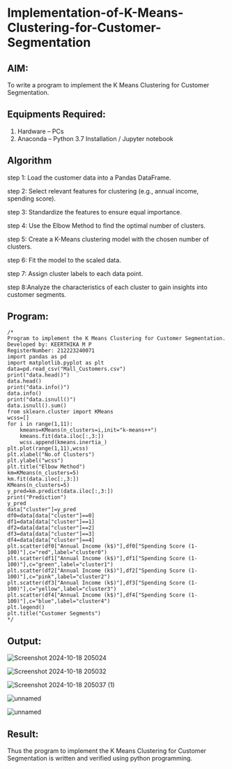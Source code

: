 # Implementation-of-K-Means-Clustering-for-Customer-Segmentation

## AIM:
To write a program to implement the K Means Clustering for Customer Segmentation.

## Equipments Required:
1. Hardware – PCs
2. Anaconda – Python 3.7 Installation / Jupyter notebook

## Algorithm
step 1: Load the customer data into a Pandas DataFrame.

step 2: Select relevant features for clustering (e.g., annual income, spending score).

step 3: Standardize the features to ensure equal importance.

step 4: Use the Elbow Method to find the optimal number of clusters.

step 5: Create a K-Means clustering model with the chosen number of clusters.

step 6: Fit the model to the scaled data.

step 7: Assign cluster labels to each data point.

step 8:Analyze the characteristics of each cluster to gain insights into customer segments.
## Program:
```
/*
Program to implement the K Means Clustering for Customer Segmentation.
Developed by: KEERTHIKA M P
RegisterNumber: 212223240071
import pandas as pd
import matplotlib.pyplot as plt
data=pd.read_csv("Mall_Customers.csv")
print("data.head()")
data.head()
print("data.info()")
data.info()
print("data.isnull()")
data.isnull().sum()
from sklearn.cluster import KMeans
wcss=[]
for i in range(1,11):
    kmeans=KMeans(n_clusters=i,init="k-means++")
    kmeans.fit(data.iloc[:,3:])
    wcss.append(kmeans.inertia_)
plt.plot(range(1,11),wcss)
plt.xlabel("No.of Clusters")
plt.ylabel("wcss")
plt.title("Elbow Method")
km=KMeans(n_clusters=5)
km.fit(data.iloc[:,3:])
KMeans(n_clusters=5)
y_pred=km.predict(data.iloc[:,3:])
print("Prediction")
y_pred
data["cluster"]=y_pred
df0=data[data["cluster"]==0]
df1=data[data["cluster"]==1]
df2=data[data["cluster"]==2]
df3=data[data["cluster"]==3]
df4=data[data["cluster"]==4]
plt.scatter(df0["Annual Income (k$)"],df0["Spending Score (1-100)"],c="red",label="cluster0")
plt.scatter(df1["Annual Income (k$)"],df1["Spending Score (1-100)"],c="green",label="cluster1")
plt.scatter(df2["Annual Income (k$)"],df2["Spending Score (1-100)"],c="pink",label="cluster2")
plt.scatter(df3["Annual Income (k$)"],df3["Spending Score (1-100)"],c="yellow",label="cluster3")
plt.scatter(df4["Annual Income (k$)"],df4["Spending Score (1-100)"],c="blue",label="cluster4")
plt.legend()
plt.title("Customer Segments")
*/
```

## Output:

![Screenshot 2024-10-18 205024](https://github.com/user-attachments/assets/a2e6ee7e-23ee-4fe6-b9a7-02d6abbe4508)

![Screenshot 2024-10-18 205032](https://github.com/user-attachments/assets/5aff11f1-5151-4d38-899e-300966e50b91)

![Screenshot 2024-10-18 205037 (1)](https://github.com/user-attachments/assets/3d189e00-ecd3-4bf3-a1b5-719e71cddfea)

![unnamed](https://github.com/user-attachments/assets/ae8da30d-7bb7-464a-8f61-3afa45939fc0)

![unnamed](https://github.com/user-attachments/assets/7ea60be4-1291-4e2b-9617-104031d4423f)


## Result:
Thus the program to implement the K Means Clustering for Customer Segmentation is written and verified using python programming.
